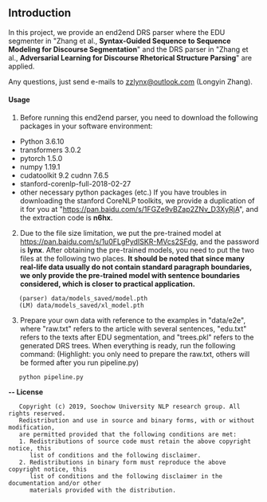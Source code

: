 ## Introduction

In this project, we provide an end2end DRS parser where the EDU segmenter
in "Zhang et al., **Syntax-Guided Sequence to Sequence Modeling for Discourse Segmentation**" 
and the DRS parser in "Zhang et al., **Adversarial Learning for Discourse Rhetorical Structure Parsing**" are applied.

Any questions, just send e-mails to zzlynx@outlook.com (Longyin Zhang).


#### Usage

1. Before running this end2end parser, you need to download the following
packages in your software environment:

- Python 3.6.10
- transformers 3.0.2
- pytorch 1.5.0
- numpy 1.19.1
- cudatoolkit 9.2 cudnn 7.6.5
- stanford-corenlp-full-2018-02-27
- other necessary python packages (etc.)
If you have troubles in downloading the stanford CoreNLP toolkits, we provide
a duplication of it for you at "https://pan.baidu.com/s/1FGZe9vBZap2ZNv_D3XyRjA",
and the extraction code is **n6hx**.

2. Due to the file size limitation, we put the pre-trained model at
https://pan.baidu.com/s/1u0FLgPydISKR-MVcs2SFdg, and the password is **lynx**.
After obtaining the pre-trained models, you need to put the two files at the
following two places. **It should be noted that since many real-life data usually do not contain standard paragraph boundaries, we only provide the pre-trained model with sentence boundaries considered, which is closer to practical application.**
```
   (parser) data/models_saved/model.pth
   (LM) data/models_saved/xl_model.pth
```

3. Prepare your own data with reference to the examples in "data/e2e", where
"raw.txt" refers to the article with several sentences, "edu.txt" refers to the
texts after EDU segmentation, and "trees.pkl" refers to the generated DRS trees. 
When everything is ready, run the following command: (Highlight: you only need to 
prepare the raw.txt, others will be formed after you run pipeline.py)
```
   python pipeline.py
```


<b>-- License</b>
```
   Copyright (c) 2019, Soochow University NLP research group. All rights reserved.
   Redistribution and use in source and binary forms, with or without modification,
   are permitted provided that the following conditions are met:
   1. Redistributions of source code must retain the above copyright notice, this
      list of conditions and the following disclaimer.
   2. Redistributions in binary form must reproduce the above copyright notice, this
      list of conditions and the following disclaimer in the documentation and/or other
      materials provided with the distribution.
```



